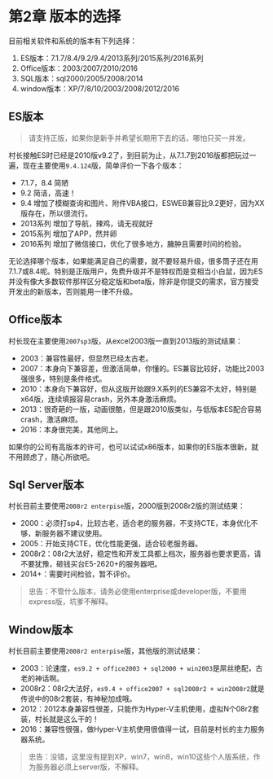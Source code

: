 # 第2章 版本的选择

目前相关软件和系统的版本有下列选择：

1. ES版本：7.1.7/8.4/9.2/9.4/2013系列/2015系列/2016系列
2. Office版本：2003/2007/2010/2016
3. SQL版本：sql2000/2005/2008/2014
4. window版本：XP/7/8/10/2003/2008/2012/2016

## ES版本
> 请支持正版，如果你是新手并希望长期用下去的话，哪怕只买一并发。

村长接触ES时已经是2010版v9.2了，到目前为止，从7.1.7到2016版都把玩过一遍，现在主要使用`9.4.124`版，简单评价一下各个版本：
* 7.1.7，8.4 简陋
* 9.2 简洁，高速！
* 9.4 增加了模糊查询和图片、附件VBA接口，ESWEB兼容比9.2更好，因为XX版存在，所以很流行。
* 2013系列 增加了导航，辣鸡，请无视就好
* 2015系列 增加了APP，然并卵
* 2016系列 增加了微信接口，优化了很多地方，臃肿且需要时间的检验。

无论选择哪个版本，如果能满足自己的需要，就不要轻易升级，很多筒子还在用7.1.7或8.4呢。特别是正版用户，免费升级并不是特权而是变相当小白鼠，因为ES并没有像大多数软件那样区分稳定版和beta版，除非是你提交的需求，官方接受开发出的新版本，否则能用一律不升级。

## Office版本
村长现在主要使用`2007sp3`版，从excel2003版一直到2013版的测试结果：
* 2003：兼容性最好，但显然已经太古老。
* 2007：本身向下兼容差，但激活简单，你懂的。ES兼容比较好，功能比2003强很多，特别是条件格式。
* 2010：本身向下兼容好，但从这版开始跟9.X系列的ES兼容不太好，特别是x64版，连续填报容易crash，另外本身激活麻烦。
* 2013：很奇葩的一版，动画很酷，但是跟2010版类似，与低版本ES配合容易crash，激活麻烦。
* 2016：本身很完美，其他同上。

如果你的公司有高版本的许可，也可以试试x86版本，如果你的ES版本很新，就不用顾虑了，随心所欲吧。

## Sql Server版本
村长目前主要使用`2008r2 enterpise`版，2000版到2008r2版的测试结果：
* 2000：必须打sp4，比较古老，适合老的服务器，不支持CTE，本身优化不够，新服务器不建议使用。
* 2005：开始支持CTE，优化性能更强，适合较老服务器。
* 2008r2：08r2大法好，稳定性和开发工具都上档次，服务器也要求更高，请不要犹豫，砸钱买台E5-2620+的服务器吧。
* 2014+：需要时间检验，暂不评价。

> 忠告：不管什么版本，请务必使用enterprise或developer版，不要用express版，坑爹不解释。

## Window版本
村长目前主要使用`2008r2 enterpise`版，其他版的测试结果：
* 2003：论速度，`es9.2 + office2003 + sql2000 + win2003`是屌丝绝配，古老的神话啊。
* 2008r2：08r2大法好，`es9.4 + office2007 + sql2008r2 + win2008r2`就是传说中的08r2套装，有神秘加成哦。
* 2012：2012本身兼容性很差，只能作为Hyper-V主机使用，虚拟N个08r2套装，村长就是这么干的！
* 2016：兼容性很强，做Hyper-V主机使用很值得一试，目前是村长的主力服务器系统。

> 忠告：没错，这里没有提到XP，win7，win8，win10这些个人版系统，作为服务器必须上server版，不解释。
